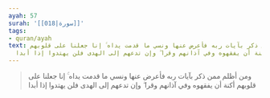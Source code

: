 ```yaml
---
ayah: 57
surah: '[[018|سورة]]'
tags:
- quran/ayah
text: ومن أظلم ممن ذكر بآيات ربه فأعرض عنها ونسي ما قدمت يداه ۚ إنا جعلنا على قلوبهم
  أكنة أن يفقهوه وفي آذانهم وقرا ۖ وإن تدعهم إلى الهدى فلن يهتدوا إذا أبدا
---
```

> ومن أظلم ممن ذكر بآيات ربه فأعرض عنها ونسي ما قدمت يداه ۚ إنا جعلنا على قلوبهم أكنة أن يفقهوه وفي آذانهم وقرا ۖ وإن تدعهم إلى الهدى فلن يهتدوا إذا أبدا
